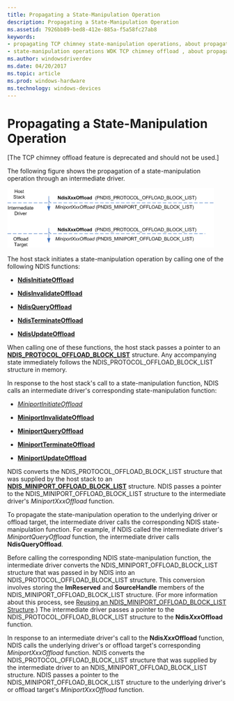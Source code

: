 ```yaml
---
title: Propagating a State-Manipulation Operation
description: Propagating a State-Manipulation Operation
ms.assetid: 7926bb89-bed8-412e-885a-f5a58fc27ab8
keywords:
- propagating TCP chimney state-manipulation operations, about propagation process
- state-manipulation operations WDK TCP chimney offload , about propagation process
ms.author: windowsdriverdev
ms.date: 04/20/2017
ms.topic: article
ms.prod: windows-hardware
ms.technology: windows-devices
---
```


# Propagating a State-Manipulation Operation


\[The TCP chimney offload feature is deprecated and should not be used.\]

The following figure shows the propagation of a state-manipulation operation through an intermediate driver.

![diagram illustrating the propagation of a state-manipulation operation through an intermediate driver](images/prop-manip.png)

The host stack initiates a state-manipulation operation by calling one of the following NDIS functions:

-   [**NdisInitiateOffload**](https://msdn.microsoft.com/library/windows/hardware/ff562743)

-   [**NdisInvalidateOffload**](https://msdn.microsoft.com/library/windows/hardware/ff562774)

-   [**NdisQueryOffload**](https://msdn.microsoft.com/library/windows/hardware/ff563771)

-   [**NdisTerminateOffload**](https://msdn.microsoft.com/library/windows/hardware/ff564615)

-   [**NdisUpdateOffload**](https://msdn.microsoft.com/library/windows/hardware/ff564646)

When calling one of these functions, the host stack passes a pointer to an [**NDIS\_PROTOCOL\_OFFLOAD\_BLOCK\_LIST**](https://msdn.microsoft.com/library/windows/hardware/ff566833) structure. Any accompanying state immediately follows the NDIS\_PROTOCOL\_OFFLOAD\_BLOCK\_LIST structure in memory.

In response to the host stack's call to a state-manipulation function, NDIS calls an intermediate driver's corresponding state-manipulation function:

-   [*MiniportInitiateOffload*](https://msdn.microsoft.com/library/windows/hardware/ff559393)

-   [**MiniportInvalidateOffload**](https://msdn.microsoft.com/library/windows/hardware/ff559406)

-   [**MiniportQueryOffload**](https://msdn.microsoft.com/library/windows/hardware/ff559423)

-   [**MiniportTerminateOffload**](https://msdn.microsoft.com/library/windows/hardware/ff559468)

-   [**MiniportUpdateOffload**](https://msdn.microsoft.com/library/windows/hardware/ff560463)

NDIS converts the NDIS\_PROTOCOL\_OFFLOAD\_BLOCK\_LIST structure that was supplied by the host stack to an [**NDIS\_MINIPORT\_OFFLOAD\_BLOCK\_LIST**](https://msdn.microsoft.com/library/windows/hardware/ff566469) structure. NDIS passes a pointer to the NDIS\_MINIPORT\_OFFLOAD\_BLOCK\_LIST structure to the intermediate driver's *MiniportXxxOffload* function.

To propagate the state-manipulation operation to the underlying driver or offload target, the intermediate driver calls the corresponding NDIS state-manipulation function. For example, if NDIS called the intermediate driver's *MiniportQueryOffload* function, the intermediate driver calls **NdisQueryOffload**.

Before calling the corresponding NDIS state-manipulation function, the intermediate driver converts the NDIS\_MINIPORT\_OFFLOAD\_BLOCK\_LIST structure that was passed in by NDIS into an NDIS\_PROTOCOL\_OFFLOAD\_BLOCK\_LIST structure. This conversion involves storing the **ImReserved** and **SourceHandle** members of the NDIS\_MINIPORT\_OFFLOAD\_BLOCK\_LIST structure. (For more information about this process, see [Reusing an NDIS\_MINIPORT\_OFFLOAD\_BLOCK\_LIST Structure](reusing-an-ndis-miniport-offload-block-list-structure.md).) The intermediate driver passes a pointer to the NDIS\_PROTOCOL\_OFFLOAD\_BLOCK\_LIST structure to the **Ndis*Xxx*Offload** function.

In response to an intermediate driver's call to the **Ndis*Xxx*Offload** function, NDIS calls the underlying driver's or offload target's corresponding *MiniportXxxOffload* function. NDIS converts the NDIS\_PROTOCOL\_OFFLOAD\_BLOCK\_LIST structure that was supplied by the intermediate driver to an NDIS\_MINIPORT\_OFFLOAD\_BLOCK\_LIST structure. NDIS passes a pointer to the NDIS\_MINIPORT\_OFFLOAD\_BLOCK\_LIST structure to the underlying driver's or offload target's *MiniportXxxOffload* function.

 

 





